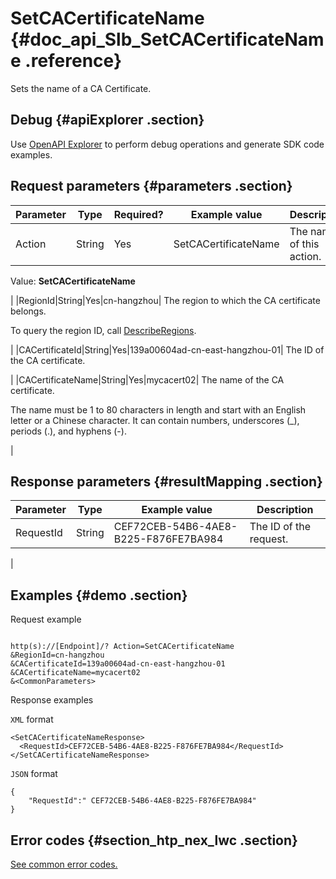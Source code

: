 # SetCACertificateName {#doc_api_Slb_SetCACertificateName .reference}

Sets the name of a CA Certificate.

## Debug {#apiExplorer .section}

Use [OpenAPI Explorer](https://api.aliyun.com/#product=Slb&api=SetCACertificateName) to perform debug operations and generate SDK code examples.

## Request parameters {#parameters .section}

|Parameter|Type|Required?|Example value|Description|
|---------|----|---------|-------------|-----------|
|Action|String|Yes|SetCACertificateName| The name of this action.

 Value: **SetCACertificateName**

 |
|RegionId|String|Yes|cn-hangzhou| The region to which the CA certificate belongs.

 To query the region ID, call [DescribeRegions](~~27584~~).

 |
|CACertificateId|String|Yes|139a00604ad-cn-east-hangzhou-01| The ID of the CA certificate.

 |
|CACertificateName|String|Yes|mycacert02| The name of the CA certificate.

 The name must be 1 to 80 characters in length and start with an English letter or a Chinese character. It can contain numbers, underscores \(\_\), periods \(.\), and hyphens \(-\).

 |

## Response parameters {#resultMapping .section}

|Parameter|Type|Example value|Description|
|---------|----|-------------|-----------|
|RequestId|String|CEF72CEB-54B6-4AE8-B225-F876FE7BA984| The ID of the request.

 |

## Examples {#demo .section}

Request example

``` {#request_demo}

http(s)://[Endpoint]/? Action=SetCACertificateName
&RegionId=cn-hangzhou
&CACertificateId=139a00604ad-cn-east-hangzhou-01
&CACertificateName=mycacert02
&<CommonParameters>

```

Response examples

`XML` format

``` {#xml_return_success_demo}
<SetCACertificateNameResponse>
  <RequestId>CEF72CEB-54B6-4AE8-B225-F876FE7BA984</RequestId>
</SetCACertificateNameResponse>

```

`JSON` format

``` {#json_return_success_demo}
{
	"RequestId":" CEF72CEB-54B6-4AE8-B225-F876FE7BA984"
}
```

## Error codes {#section_htp_nex_lwc .section}

[See common error codes.](https://error-center.alibabacloud.com/status/product/Slb)

